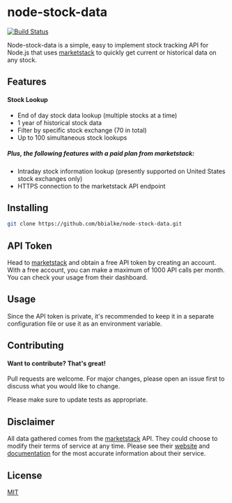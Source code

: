 # node-stock-data
[![Build Status](https://travis-ci.com/bbialke/node-stock-data.svg?branch=main)](https://travis-ci.com/bbialke/node-stock-data)

Node-stock-data is a simple, easy to implement stock tracking API for Node.js that uses [marketstack](https://marketstack.com/) to quickly get current or historical data on any stock.

## Features
#### Stock Lookup

- End of day stock data lookup (multiple stocks at a time)
- 1 year of historical stock data
- Filter by specific stock exchange (70 in total)
- Up to 100 simultaneous stock lookups
##### Plus, the following features with a paid plan from marketstack:
- Intraday stock information lookup (presently supported on United States stock exchanges only)
- HTTPS connection to the marketstack API endpoint
## Installing

```bash
git clone https://github.com/bbialke/node-stock-data.git
```
## API Token
Head to [marketstack](https://marketstack.com/) and obtain a free API token by creating an account.  
With a free account, you can make a maximum of 1000 API calls per month. You can check your usage from their dashboard.
## Usage
Since the API token is private, it's recommended to keep it in a separate configuration file or use it as an environment variable.  
## Contributing
#### Want to contribute? That's great!  
Pull requests are welcome. For major changes, please open an issue first to discuss what you would like to change.

Please make sure to update tests as appropriate.

## Disclaimer
All data gathered comes from the [marketstack](https://marketstack.com/) API. They could choose to modify their terms of service at any time. Please see their [website](https://marketstack.com/) and [documentation](https://marketstack.com/documentation) for the most accurate information about their service.

## License
[MIT](https://choosealicense.com/licenses/mit/)

